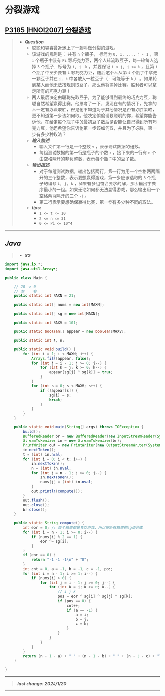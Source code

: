 # 分裂游戏

## [P3185 [HNOI2007] 分裂游戏](https://www.luogu.com.cn/problem/P3185)

> - ***Question***
>   - 聪聪和睿睿最近迷上了一款叫做分裂的游戏。
>   - 该游戏的规则是： 共有 `n` 个瓶子， 标号为 `0, 1, ..., n - 1` ，第 `i` 个瓶子中装有 `Pi` 颗巧克力豆，两个人轮流取豆子，每一轮每人选择 `3` 个瓶子，标号为 `i, j, k` ，并要保证 `i < j, j <= k` ，且第 `i` 个瓶子中至少要有 `1` 颗巧克力豆，随后这个人从第 `i` 个瓶子中拿走一颗豆子并在 `j, k` 中各放入一粒豆子（ `j` 可能等于 `k` ） 。如果轮到某人而他无法按规则取豆子，那么他将输掉比赛。胜利者可以拿走所有的巧克力豆！
>   - 两人最后决定由聪聪先取豆子，为了能够得到最终的巧克力豆，聪聪自然希望赢得比赛。他思考了一下，发现在有的情况下，先拿的人一定有办法取胜，但是他不知道对于其他情况是否有必胜策略，更不知道第一步该如何取。他决定偷偷请教聪明的你，希望你能告诉他，在给定每个瓶子中的最初豆子数后是否能让自己得到所有巧克力豆，他还希望你告诉他第一步该如何取，并且为了必胜，第一步有多少种取法？
>   - ***输入描述***
>     - 输入文件第一行是一个整数 `t` ，表示测试数据的组数。
>     - 每组测试数据的第一行是瓶子的个数 `n` ，接下来的一行有 `n` 个由空格隔开的非负整数，表示每个瓶子中的豆子数。
>   - ***输出描述***
>     - 对于每组测试数据，输出包括两行，第一行为用一个空格两两隔开的三个整数，表示要想赢得游戏，第一步应该选取的 `3` 个瓶子的编号 `i, j, k` ，如果有多组符合要求的解，那么输出字典序最小的一组。如果无论如何都无法赢得游戏，那么输出用一个空格两两隔开的三个 `-1` 。
>     - 第二行表示要想确保赢得比赛，第一步有多少种不同的取法。
>   - ***tips:***
>     - `1 <= t <= 10`
>     - `2 <= n <= 31`
>     - `0 <= Pi <= 10^4`

---

## *Java*

> - ***SG***

```java
import java.io.*;
import java.util.Arrays;

public class Main {

    // 20 -> 0
    // 左    右
    public static int MAXN = 21;

    public static int[] nums = new int[MAXN];

    public static int[] sg = new int[MAXN];

    public static int MAXV = 101;

    public static boolean[] appear = new boolean[MAXV];

    public static int t, n;

    public static void build() {
        for (int i = 1; i < MAXN; i++) {
            Arrays.fill(appear, false);
            for (int j = i - 1; j >= 0; j--) {
                for (int k = j; k >= 0; k--) {
                    appear[sg[j] ^ sg[k]] = true;
                }
            }
            for (int s = 0; s < MAXV; s++) {
                if (!appear[s]) {
                    sg[i] = s;
                    break;
                }
            }
        }
    }

    public static void main(String[] args) throws IOException {
        build();
        BufferedReader br = new BufferedReader(new InputStreamReader(System.in));
        StreamTokenizer in = new StreamTokenizer(br);
        PrintWriter out = new PrintWriter(new OutputStreamWriter(System.out));
        in.nextToken();
        t = (int) in.nval;
        for (int i = 0; i < t; i++) {
            in.nextToken();
            n = (int) in.nval;
            for (int j = n - 1; j >= 0; j--) {
                in.nextToken();
                nums[j] = (int) in.nval;
            }
            out.println(compute());
        }
        out.flush();
        out.close();
        br.close();
    }

    public static String compute() {
        int eor = 0; // 每个糖果都是独立游戏，所以把所有糖果的sg值异或
        for (int i = n - 1; i >= 0; i--) {
            if (nums[i] % 2 == 1) {
                eor ^= sg[i];
            }
        }
        if (eor == 0) {
            return "-1 -1 -1\n" + "0";
        }
        int cnt = 0, a = -1, b = -1, c = -1, pos;
        for (int i = n - 1; i >= 1; i--) {
            if (nums[i] > 0) {
                for (int j = i - 1; j >= 0; j--) {
                    for (int k = j; k >= 0; k--) {
                        // i j k
                        pos = eor ^ sg[i] ^ sg[j] ^ sg[k];
                        if (pos == 0) {
                            cnt++;
                            if (a == -1) {
                                a = i;
                                b = j;
                                c = k;
                            }
                        }
                    }
                }
            }
        }
        return (n - 1 - a) + " " + (n - 1 - b) + " " + (n - 1 - c) + "\n" + cnt;
    }

}
```

---

> ***last change: 2024/1/20***

---
